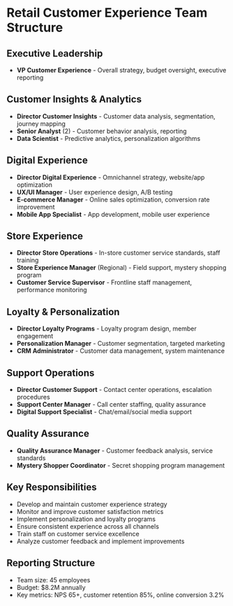 # Retail Customer Experience Team Structure

## Executive Leadership
- **VP Customer Experience** - Overall strategy, budget oversight, executive reporting

## Customer Insights & Analytics
- **Director Customer Insights** - Customer data analysis, segmentation, journey mapping
- **Senior Analyst** (2) - Customer behavior analysis, reporting
- **Data Scientist** - Predictive analytics, personalization algorithms

## Digital Experience
- **Director Digital Experience** - Omnichannel strategy, website/app optimization
- **UX/UI Manager** - User experience design, A/B testing
- **E-commerce Manager** - Online sales optimization, conversion rate improvement
- **Mobile App Specialist** - App development, mobile user experience

## Store Experience
- **Director Store Operations** - In-store customer service standards, staff training
- **Store Experience Manager** (Regional) - Field support, mystery shopping program
- **Customer Service Supervisor** - Frontline staff management, performance monitoring

## Loyalty & Personalization
- **Director Loyalty Programs** - Loyalty program design, member engagement
- **Personalization Manager** - Customer segmentation, targeted marketing
- **CRM Administrator** - Customer data management, system maintenance

## Support Operations
- **Director Customer Support** - Contact center operations, escalation procedures
- **Support Center Manager** - Call center staffing, quality assurance
- **Digital Support Specialist** - Chat/email/social media support

## Quality Assurance
- **Quality Assurance Manager** - Customer feedback analysis, service standards
- **Mystery Shopper Coordinator** - Secret shopping program management

## Key Responsibilities
- Develop and maintain customer experience strategy
- Monitor and improve customer satisfaction metrics
- Implement personalization and loyalty programs
- Ensure consistent experience across all channels
- Train staff on customer service excellence
- Analyze customer feedback and implement improvements

## Reporting Structure
- Team size: 45 employees
- Budget: $8.2M annually
- Key metrics: NPS 65+, customer retention 85%, online conversion 3.2%
